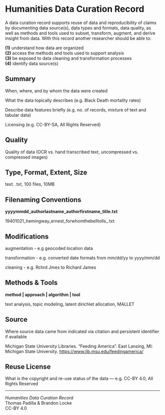 # Humanities Data Curation Record

A data curation record supports reuse of data and
reproducibility of claims by documenting data
source(s), data types and formats, data quality, as well as methods and tools used to subset, transform, augment, and
derive insight from data. With this record another researcher should be
able to:  

**(1)** understand how data are organized  
**(2)** access the methods and tools used to support analysis  
**(3)** be exposed to data cleaning and transformation processes  
**(4)** identify data source(s)

## Summary

When, where, and by whom the data were created

What the data topically describes (e.g. Black Death mortality rates)

Describe data features briefly (e.g. no. of records, mixture of text and tabular data)

Licensing (e.g. CC-BY-SA, All Rights Reserved)

## Quality

Quality of data (OCR vs. hand transcribed text, uncompressed vs. compressed images)

## Type, Format, Extent, Size

text. .txt, 100 files, 10MB

## Filenaming Conventions

**yyyymmdd\_authorlastname\_authorfirstname\_title.txt**

19401021\_hemingway\_ernest\_forwhomthebelltolls\_.txt

## Modifications

augmentation - e.g geocoded location data

transformation - e.g. converted date formats from mm/dd/yy to yyyy/mm/dd

cleaning - e.g. Rchrd Jmes to Richard James

## Methods & Tools

**method | approach | algorithm | tool**

text analysis, topic modeling, latent dirichlet allocation, MALLET

## Source
Where source data came from indicated via citation and persistent identifier if available

Michigan State University Libraries. “Feeding America”. East Lansing,
MI: Michigan State University. https://www.lib.msu.edu/feedingamerica/

## Reuse License
What is the copyright and re-use status of the data — e.g. CC-BY 4.0, All Rights Reserved

---
*Humanities Data Curation Record*  
Thomas Padilla & Brandon Locke  
CC-BY 4.0



